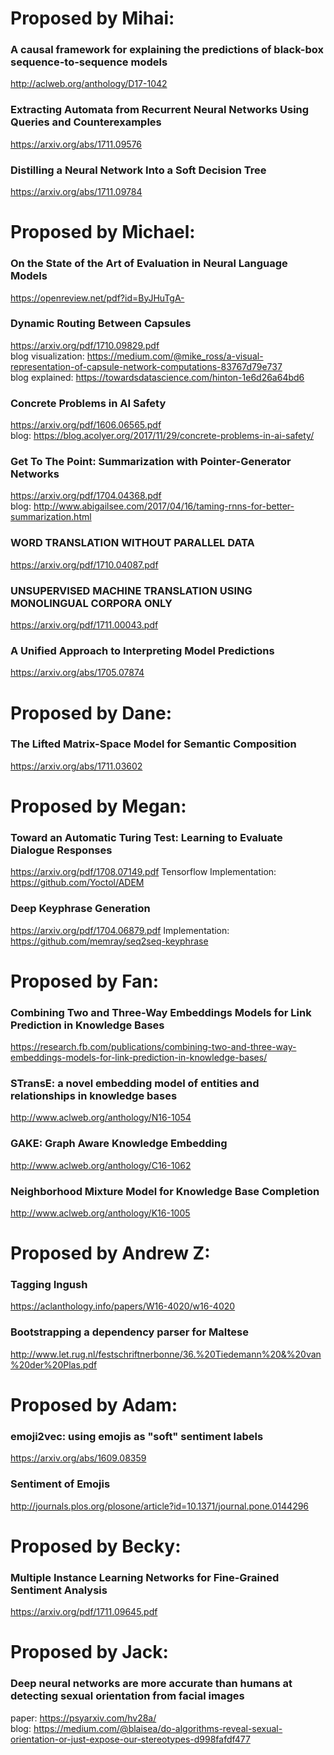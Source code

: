 # Proposed by Mihai:

### A causal framework for explaining the predictions of black-box sequence-to-sequence models
http://aclweb.org/anthology/D17-1042

### Extracting Automata from Recurrent Neural Networks Using Queries and Counterexamples
https://arxiv.org/abs/1711.09576

### Distilling a Neural Network Into a Soft Decision Tree
https://arxiv.org/abs/1711.09784

# Proposed by Michael:

### On the State of the Art of Evaluation in Neural Language Models
https://openreview.net/pdf?id=ByJHuTgA-

### Dynamic Routing Between Capsules
https://arxiv.org/pdf/1710.09829.pdf <br>
blog visualization: https://medium.com/@mike_ross/a-visual-representation-of-capsule-network-computations-83767d79e737 <br>
blog explained: https://towardsdatascience.com/hinton-1e6d26a64bd6

### Concrete Problems in AI Safety
https://arxiv.org/pdf/1606.06565.pdf <br>
blog: https://blog.acolyer.org/2017/11/29/concrete-problems-in-ai-safety/

### Get To The Point: Summarization with Pointer-Generator Networks
https://arxiv.org/pdf/1704.04368.pdf <br>
blog: http://www.abigailsee.com/2017/04/16/taming-rnns-for-better-summarization.html

### WORD TRANSLATION WITHOUT PARALLEL DATA
https://arxiv.org/pdf/1710.04087.pdf
### UNSUPERVISED MACHINE TRANSLATION USING MONOLINGUAL CORPORA ONLY
https://arxiv.org/pdf/1711.00043.pdf

### A Unified Approach to Interpreting Model Predictions
https://arxiv.org/abs/1705.07874

# Proposed by Dane:

### The Lifted Matrix-Space Model for Semantic Composition
https://arxiv.org/abs/1711.03602

# Proposed by Megan:

### Toward an Automatic Turing Test: Learning to Evaluate Dialogue Responses
https://arxiv.org/pdf/1708.07149.pdf
Tensorflow Implementation: https://github.com/Yoctol/ADEM

### Deep Keyphrase Generation
https://arxiv.org/pdf/1704.06879.pdf
Implementation: https://github.com/memray/seq2seq-keyphrase

# Proposed by Fan:
### Combining Two and Three-Way Embeddings Models for Link Prediction in Knowledge Bases
https://research.fb.com/publications/combining-two-and-three-way-embeddings-models-for-link-prediction-in-knowledge-bases/
### STransE: a novel embedding model of entities and relationships in knowledge bases
http://www.aclweb.org/anthology/N16-1054
### GAKE: Graph Aware Knowledge Embedding
http://www.aclweb.org/anthology/C16-1062
### Neighborhood Mixture Model for Knowledge Base Completion
http://www.aclweb.org/anthology/K16-1005

# Proposed by Andrew Z:
### Tagging Ingush
https://aclanthology.info/papers/W16-4020/w16-4020
### Bootstrapping a dependency parser for Maltese
http://www.let.rug.nl/festschriftnerbonne/36.%20Tiedemann%20&%20van%20der%20Plas.pdf

# Proposed by Adam:
### emoji2vec: using emojis as "soft" sentiment labels
https://arxiv.org/abs/1609.08359
### Sentiment of Emojis
http://journals.plos.org/plosone/article?id=10.1371/journal.pone.0144296

# Proposed by Becky:

### Multiple Instance Learning Networks for Fine-Grained Sentiment Analysis
https://arxiv.org/pdf/1711.09645.pdf

# Proposed by Jack:

### Deep neural networks are more accurate than humans at detecting sexual orientation from facial images
paper: https://psyarxiv.com/hv28a/ <br>
blog: https://medium.com/@blaisea/do-algorithms-reveal-sexual-orientation-or-just-expose-our-stereotypes-d998fafdf477 <br>
